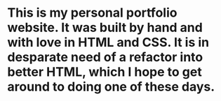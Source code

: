 # This is my personal portfolio website. It was built by hand and with love in HTML and CSS. It is in desparate need of a refactor into better HTML, which I hope to get around to doing one of these days.
